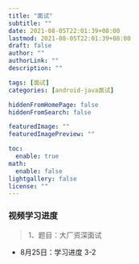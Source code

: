 ```yaml
---
title: "面试"
subtitle: ""
date: 2021-08-05T22:01:39+08:00
lastmod: 2021-08-05T22:01:39+08:00
draft: false
author: ""
authorLink: ""
description: ""

tags: [面试]
categories: [android-java面试]

hiddenFromHomePage: false
hiddenFromSearch: false

featuredImage: ""
featuredImagePreview: ""

toc:
  enable: true
math:
  enable: false
lightgallery: false
license: ""
---
```


### 视频学习进度
>1、题目：大厂资深面试 
- 8月25日：学习进度 3-2

